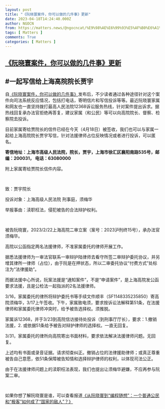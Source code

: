 ```yaml
---
layout: post
title: "《阮晓寰案件，你可以做的几件事》更新"
date: 2023-04-18T14:24:40.000Z
author: NGOCN
from: https://matters.news/@ngocncat/%E9%98%AE%E6%99%93%E5%AF%B0%E6%A1%88%E4%BB%B6-%E4%BD%A0%E5%8F%AF%E4%BB%A5%E5%81%9A%E7%9A%84%E5%87%A0%E4%BB%B6%E4%BA%8B-%E6%9B%B4%E6%96%B0-bafybeibeq2tjidigvdomfrylsecf2tl5qcfnonzhgrq5mwvany5l4ok4ba
tags: [ Matters ]
comments: True
categories: [ Matters ]
---
```

<!--1681827880000-->
[《阮晓寰案件，你可以做的几件事》更新](https://matters.news/@ngocncat/%E9%98%AE%E6%99%93%E5%AF%B0%E6%A1%88%E4%BB%B6-%E4%BD%A0%E5%8F%AF%E4%BB%A5%E5%81%9A%E7%9A%84%E5%87%A0%E4%BB%B6%E4%BA%8B-%E6%9B%B4%E6%96%B0-bafybeibeq2tjidigvdomfrylsecf2tl5qcfnonzhgrq5mwvany5l4ok4ba)
------

<div>
<h2>#一起写信给上海高院院长贾宇</h2><p>自<a href="https://ngocn2.org/article/2023-04-09-support-and-show-solidarity-with-those-arrested2/" rel="noopener noreferrer" target="_blank">《阮晓寰案件，你可以做的几件事》</a>发布后，不少读者通过各种途径针对这个案件向司法系统反应情况，包括打电话，寄明信片和写信投诉等等。最近阮晓寰家属和网友也一直坚持拨打最高人民法院12368诉讼服务热线，针对案件提出诉求。据热线回复承办法官拒绝再答复，建议家属（和公民）等可以向高院院长、督察、检察院去投诉。</p><p>目前家属寄给贾院长的信件已经在今天（4月18日）被签收，我们也可以与家属一起给上海高院院长贾宇写信，针对法援律师占位反映情况或者进行投诉，可以匿名。</p><p><strong>寄信地址：上海市高级人民法院，院长，贾宇，上海市徐汇区襄阳南路535号，邮编：200031， 电话：63080000</strong></p><p>附上家属寄给贾院长信件内容。</p><p><br></p><p>致：贾宇院长</p><p>投诉对象：上海高级人民法院 刑事庭，须梅华</p><p>举报事由：渎职枉法，侵犯被告的合法辩护权利。</p><p><br></p><p>被告阮晓寰，2023/2/22上海高院二审立案（案号：2023沪刑终15号），承办法官须梅华。</p><p>高院以公函指定两名法援律师，不准家属委托的律师开展工作。</p><p>据悉法援律师为一审法官联系一审辩护陆律师去看守所签二审辩护委托协议，并另增其律所一律师（占位），由于阮是在押状态，所以二审委托协议“付费方式”处标注为“法律援助”。</p><p>而据法援中心所说，阮案法援是“通知案件”，不是“申请案件”，是上海高院发公函要求法援，且是公检法一起指派的2名法援律师。</p><p>3/16，家属委托的律所将辩护委托书等手续文件顺丰（SF1148335235850）寄高院须梅华，3/17上午签收。下午，家属致电须，要求按诉讼法解释第51条，在法援律师和家属委托律师冲突时，给予被告选择权。须推脱。</p><p>家属诉12368，并于3/23到高院信访接待处投诉（到刑事厅厅长），要求：1.撤销法援，2. 或依据51条给予被告对辩护律师的选择权。一直无回复。</p><p>3/31，家属委托的律所向高院寄出书面材料，要求依法解决法援律师问题。无回复。</p><p>上述均有书面或录音证据。请求彻查纠正。撤销占位的法律援助律师；或真正尊重被告自己意愿，依51条保障被告知情和选择辩护律师的权利，以体现司法公正。</p><p>由于在法援律师问题上的渎职枉法表现，我们也提出让须梅华避嫌，不应再参与阮案二审。</p><p><br></p><p>如果你想了解阮晓寰是谁，可以查看报道<a href="https://ngocn2.org/article/2023-03-29-program-think-enemy-of-the-state/" rel="noopener noreferrer" target="_blank">《从阮晓寰到“编程随想”：一个普通公民和“极客”如何成了“国家的敌人”？》</a></p>
</div>
